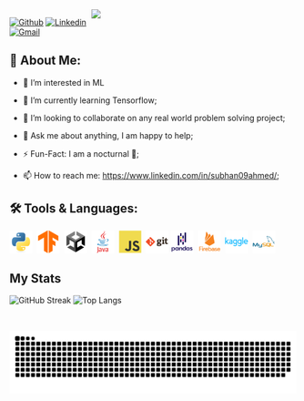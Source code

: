 <img src="https://media.giphy.com/media/ksE9feSa2b4V2GYwY4/giphy.gif" width="360" align="right"/>

[![Github](https://img.shields.io/badge/-Github-000?style=flat&logo=Github&logoColor=white)](https://github.com/subhan97ahmed/)
[![Linkedin](https://img.shields.io/badge/-LinkedIn-blue?style=flat&logo=Linkedin&logoColor=white)](https://www.linkedin.com/in/subhan09ahmed/)
[![Gmail](https://img.shields.io/badge/-Gmail-c14438?style=flat&logo=Gmail&logoColor=white)](mailto:subhan97ahmed@gmail.com)

##  🔭 About Me:
- 👀 I’m interested in ML

- 🌱 I’m currently learning Tensorflow;

-  💞️ I’m looking to collaborate on any real world problem solving project;

- 💬 Ask me about anything, I am happy to help;

- ⚡️ Fun-Fact: I am a nocturnal 🦉;

- 📫 How to reach me: https://www.linkedin.com/in/subhan09ahmed/;


## 🛠️ Tools & Languages:
<div>
  <img src="https://github.com/devicons/devicon/blob/master/icons/python/python-original.svg" title="Python" alt="Python" width="40" height="40"/>&nbsp;
  <img src="https://github.com/devicons/devicon/blob/master/icons/tensorflow/tensorflow-original.svg" title="Tensorflow" alt="Tensorflow" width="40" height="40"/>&nbsp;
  <img src="https://github.com/devicons/devicon/blob/master/icons/unity/unity-original.svg" title="Unity3d" alt="Unity3d" width="40" height="40"/>&nbsp;
  <img src="https://github.com/devicons/devicon/blob/master/icons/java/java-original-wordmark.svg" title="Java" alt="Java" width="40" height="40"/>&nbsp;
  <img src="https://github.com/devicons/devicon/blob/master/icons/javascript/javascript-original.svg" title="JavaScript" alt="JavaScript" width="40" height="40"/>&nbsp;
  <img src="https://github.com/devicons/devicon/blob/master/icons/git/git-original-wordmark.svg" title="Git" **alt="Git" width="40" height="40"/>
  <img src="https://github.com/devicons/devicon/blob/master/icons/pandas/pandas-original-wordmark.svg" title="Pandas" alt="Pandas" width="40" height="40"/>&nbsp;
  <img src="https://github.com/devicons/devicon/blob/master/icons/firebase/firebase-plain-wordmark.svg" title="Firebase" alt="Firebase" width="40" height="40"/>&nbsp;
  <img src="https://github.com/devicons/devicon/blob/master/icons/kaggle/kaggle-original-wordmark.svg" title="Kaggle" alt="Kaggle" width="40" height="40"/>&nbsp;
  <img src="https://github.com/devicons/devicon/blob/master/icons/mysql/mysql-original-wordmark.svg" title="MySQL"  alt="MySQL" width="40" height="40"/>&nbsp;
</div>

## My Stats
![GitHub Streak](http://github-readme-streak-stats.herokuapp.com?user=subhan97ahmed&theme=dark&background=000000)
![Top Langs](https://github-readme-stats.vercel.app/api/top-langs/?username=subhan97ahmed&layout=compact&theme=vision-friendly-dark)

<img src="https://komarev.com/ghpvc/?username=subhan97ahmed&style=flat-square&color=blue" alt=""/>

![](https://github.com/Platane/snk/raw/output/github-contribution-grid-snake.svg)
<!---
subhan97ahmed/subhan97ahmed is a ✨ special ✨ repository because its `README.md` (this file) appears on your GitHub profile.
You can click the Preview link to take a look at your changes.
--->
